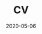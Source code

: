 ---
title: "CV"  # Add a page title.
summary: ""  # Add a page description.
date: "2020-05-06"  # Add today's date.
type: "widget_page"  # Page type is a Widget Page
---